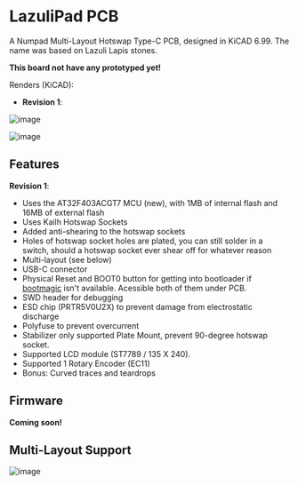 # LazuliPad PCB
 A Numpad Multi-Layout Hotswap Type-C PCB, designed in KiCAD 6.99. The name was based on Lazuli Lapis stones.

**This board not have any prototyped yet!**

Renders (KiCAD):
- **Revision 1**:

![image](https://user-images.githubusercontent.com/24840279/177912575-8265e1b8-8c67-41f9-b6df-4fea375f0d8f.png)

![image](https://user-images.githubusercontent.com/24840279/177912607-92984fd9-9b33-4ff3-b4e6-1130b08aa4a8.png)

## Features
**Revision 1**:
- Uses the AT32F403ACGT7 MCU (new), with 1MB of internal flash and 16MB of external flash
- Uses Kailh Hotswap Sockets
- Added anti-shearing to the hotswap sockets
- Holes of hotswap socket holes are plated, you can still solder in a switch, should a hotswap socket ever shear off for whatever reason
- Multi-layout (see below)
- USB-C connector
- Physical Reset and BOOT0 button for getting into bootloader if [bootmagic](https://github.com/qmk/qmk_firmware/blob/master/docs/feature_bootmagic.md) isn't available. Acessible both of them under PCB.
- SWD header for debugging
- ESD chip (PRTR5V0U2X) to prevent damage from electrostatic discharge
- Polyfuse to prevent overcurrent
- Stabilizer only supported Plate Mount, prevent 90-degree hotswap socket.
- Supported LCD module (ST7789 / 135 X 240).
- Supported 1 Rotary Encoder (EC11)
- Bonus: Curved traces and teardrops

## Firmware
**Coming soon!**

## Multi-Layout Support

![image](https://user-images.githubusercontent.com/24840279/177912701-abb228bd-1fb7-4dc4-8ac3-3bf47eeeb1ba.png)
